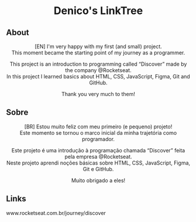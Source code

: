 <h1 align="center">
    Denico's LinkTree
</h1>

<h2>About</h2>

<p align="center">
        [EN] I'm very happy with my first (and small) project.
    <br>
        This moment became the starting point of my journey as a programmer.
</p>

<p align="center">
        This project is an introduction to programming called “Discover” made by the company @Rocketseat.
    <br>
        In this project I learned basics about HTML, CSS, JavaScript, Figma, Git and GitHub.
</p>

<p align="center">
    Thank you very much to them!
</p>

<h2>Sobre</h2>

<p align="center">
        [BR] Estou muito feliz com meu primeiro (e pequeno) projeto!
    <br>
        Este momento se tornou o marco inicial da minha trajetória como programador.
</p>

<p align="center">
        Este projeto é uma introdução à programação chamada “Discover” feita pela empresa @Rocketseat.
    <br>
        Neste projeto aprendi noções básicas sobre HTML, CSS, JavaScript, Figma, Git e GitHub.
</p>

<p align="center">
    Muito obrigado a eles!
</p>

<h2>Links</h2>
www.rocketseat.com.br/journey/discover